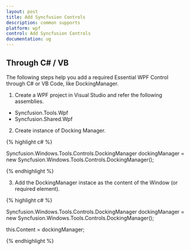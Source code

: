 ```yaml
---
layout: post
title: Add Syncfusion Controls
description: common supports
platform: wpf
control: Add Syncfusion Controls
documentation: ug
---
```


## Through C# / VB

The following steps help you add a required Essential WPF Control through C# or VB Code, like DockingManager.

1. Create a WPF project in Visual Studio and refer the following assemblies.
  * Syncfusion.Tools.Wpf
  * Syncfusion.Shared.Wpf
2. Create instance of Docking Manager.

{% highlight c# %}

Syncfusion.Windows.Tools.Controls.DockingManager dockingManager = new Syncfusion.Windows.Tools.Controls.DockingManager();

{% endhighlight %}

3. Add the DockingManager instace as the content of the Window (or required element). 

{% highlight c# %}

Syncfusion.Windows.Tools.Controls.DockingManager dockingManager = new Syncfusion.Windows.Tools.Controls.DockingManager(); 

this.Content = dockingManager; 

{% endhighlight %}

